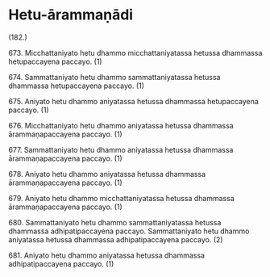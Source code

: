 # Hetu-ārammaṇādi

(182.)

673\. Micchattaniyato hetu dhammo micchattaniyatassa hetussa dhammassa hetupaccayena paccayo. (1)

674\. Sammattaniyato hetu dhammo sammattaniyatassa hetussa dhammassa hetupaccayena paccayo. (1)

675\. Aniyato hetu dhammo aniyatassa hetussa dhammassa hetupaccayena paccayo. (1)

676\. Micchattaniyato hetu dhammo aniyatassa hetussa dhammassa ārammaṇapaccayena paccayo. (1)

677\. Sammattaniyato hetu dhammo aniyatassa hetussa dhammassa ārammaṇapaccayena paccayo. (1)

678\. Aniyato hetu dhammo aniyatassa hetussa dhammassa ārammaṇapaccayena paccayo. (1)

679\. Aniyato hetu dhammo micchattaniyatassa hetussa dhammassa ārammaṇapaccayena paccayo. (1)

680\. Sammattaniyato hetu dhammo sammattaniyatassa hetussa dhammassa adhipatipaccayena paccayo. Sammattaniyato hetu dhammo aniyatassa hetussa dhammassa adhipatipaccayena paccayo. (2)

681\. Aniyato hetu dhammo aniyatassa hetussa dhammassa adhipatipaccayena paccayo. (1)
